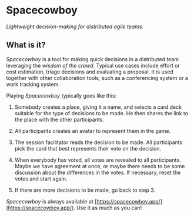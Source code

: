 # Spacecowboy

*Lightweight decision-making for distributed agile teams.*


## What is it?


*Spacecowboy* is a tool for making quick decisions in a distributed team leveraging the *wisdom of the crowd*.  Typical use cases include effort or cost estimation, triage decisions and evaluating a proposal.  It is used together with other collaboration tools, such as a conferencing system or a work tracking system.

Playing *Spacecowboy* typically goes like this:

1. Somebody creates a place, giving it a name, and selects a card deck suitable for the type of decisions to be made.  He then shares the link to the place with the other participants.

2. All participants creates an avatar to represent them in the game.

3. The session facilitator reads the decision to be made.  All participants pick the card that best represents their vote on the decision.

4. When everybody has voted, all votes are revealed to all participants.  Maybe we have agreement at once, or maybe there needs to be some discussion about the differences in the votes.  If necessary, reset the votes and start again.

5. If there are more decisions to be made, go back to step 3.

*Spacecowboy* is always available at [https://spacecowboy.app/](https://spacecowboy.app/).  Use it as much as you can!
